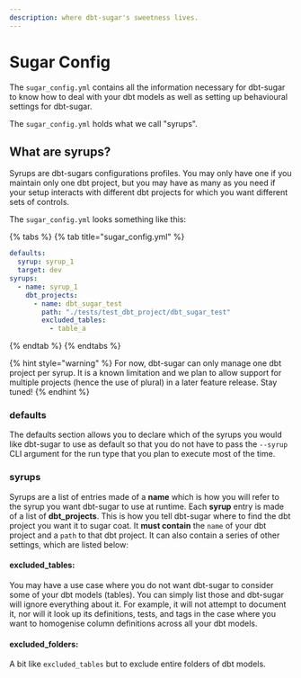 ```yaml
---
description: where dbt-sugar's sweetness lives.
---
```


# Sugar Config

The `sugar_config.yml` contains all the information necessary for dbt-sugar to know how to deal with your dbt models as well as setting up behavioural settings for dbt-sugar. 

The `sugar_config.yml` holds what we call "syrups".

## What are syrups?

Syrups are dbt-sugars configurations profiles. You may only have one if you maintain only one dbt project, but you may have as many as you need if your setup interacts with different dbt projects for which you want different sets of controls.

The `sugar_config.yml` looks something like this:

{% tabs %}
{% tab title="sugar\_config.yml" %}
```yaml
defaults:
  syrup: syrup_1
  target: dev
syrups:
  - name: syrup_1
    dbt_projects:
      - name: dbt_sugar_test
        path: "./tests/test_dbt_project/dbt_sugar_test"
        excluded_tables:
          - table_a
```
{% endtab %}
{% endtabs %}

{% hint style="warning" %}
For now, dbt-sugar can only manage one dbt project per syrup. It is a known limitation and we plan to allow support for multiple projects \(hence the use of plural\) in a later feature release. Stay tuned!
{% endhint %}

### defaults

The defaults section allows you to declare which of the syrups you would like dbt-sugar to use as default so that you do not have to pass the `--syrup` CLI argument for the run type that you plan to execute most of the time.

### syrups

Syrups are a list of entries made of a **name** which is how you will refer to the syrup you want dbt-sugar to use at runtime. Each **syrup** entry is made of a list of **dbt\_projects**. This is how you tell dbt-sugar where to find the dbt project you want it to sugar coat. It **must contain** the `name` of your dbt  project and a `path` to that dbt project. It can also contain a series of other settings, which are listed below:

#### excluded\_tables:

You may have a use case where you do not want dbt-sugar to consider some of your dbt models \(tables\). You can simply list those and dbt-sugar will ignore everything about it. For example, it will not attempt to document it, nor will it look up its definitions, tests, and tags in the case where you want to homogenise column definitions across all your dbt models.

#### excluded\_folders:

A bit like `excluded_tables` but to exclude entire folders of dbt models.


